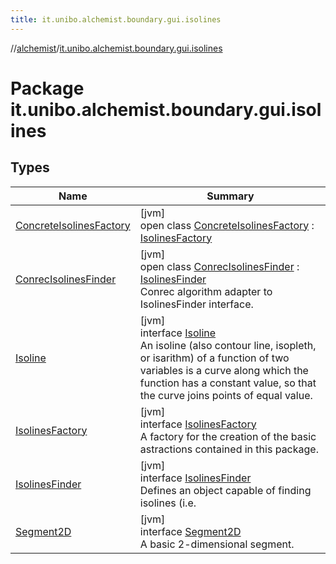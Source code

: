 ```yaml
---
title: it.unibo.alchemist.boundary.gui.isolines
---
```

//[alchemist](../../index.html)/[it.unibo.alchemist.boundary.gui.isolines](index.html)



# Package it.unibo.alchemist.boundary.gui.isolines



## Types


| Name | Summary |
|---|---|
| [ConcreteIsolinesFactory](-concrete-isolines-factory/index.html) | [jvm]<br>open class [ConcreteIsolinesFactory](-concrete-isolines-factory/index.html) : [IsolinesFactory](-isolines-factory/index.html) |
| [ConrecIsolinesFinder](-conrec-isolines-finder/index.html) | [jvm]<br>open class [ConrecIsolinesFinder](-conrec-isolines-finder/index.html) : [IsolinesFinder](-isolines-finder/index.html)<br>Conrec algorithm adapter to IsolinesFinder interface. |
| [Isoline](-isoline/index.html) | [jvm]<br>interface [Isoline](-isoline/index.html)<br>An isoline (also contour line, isopleth, or isarithm) of a function of two variables is a curve along which the function has a constant value, so that the curve joins points of equal value. |
| [IsolinesFactory](-isolines-factory/index.html) | [jvm]<br>interface [IsolinesFactory](-isolines-factory/index.html)<br>A factory for the creation of the basic astractions contained in this package. |
| [IsolinesFinder](-isolines-finder/index.html) | [jvm]<br>interface [IsolinesFinder](-isolines-finder/index.html)<br>Defines an object capable of finding isolines (i.e. |
| [Segment2D](-segment2-d/index.html) | [jvm]<br>interface [Segment2D](-segment2-d/index.html)<br>A basic 2-dimensional segment. |


